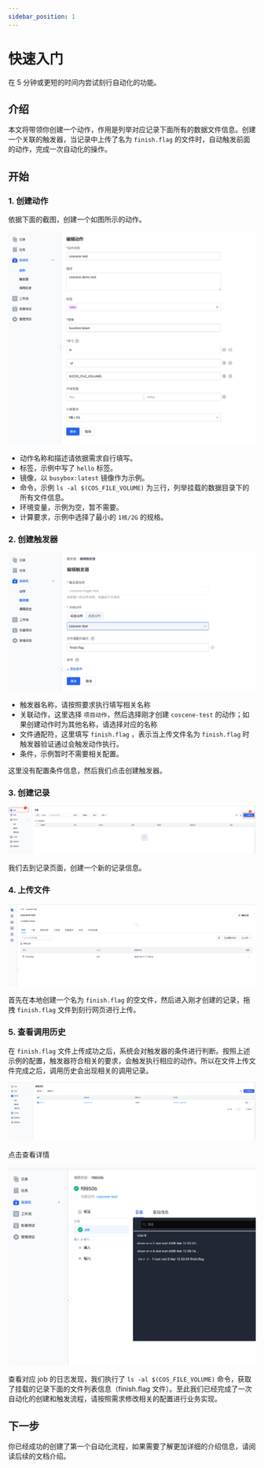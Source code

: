 ```yaml
---
sidebar_position: 1
---
```


# 快速入门

在 5 分钟或更短的时间内尝试刻行自动化的功能。

## 介绍

本文将带领你创建一个动作，作用是列举对应记录下面所有的数据文件信息。创建一个关联的触发器，当记录中上传了名为 `finish.flag` 的文件时，自动触发前面的动作，完成一次自动化的操作。

## 开始

### 1. 创建动作

依据下面的截图，创建一个如图所示的动作。

![create action](../img/action-create-action.png)
* 动作名称和描述请依据需求自行填写。
* 标签，示例中写了 `hello` 标签。
* 镜像，以 `busybox:latest` 镜像作为示例。
* 命令，示例 `ls -al $(COS_FILE_VOLUME)` 为三行，列举挂载的数据目录下的所有文件信息。
* 环境变量，示例为空，暂不需要。
* 计算要求，示例中选择了最小的 `1核/2G` 的规格。


### 2. 创建触发器

![create trigger](../img/action-create-trigger.png)
* 触发器名称，请按照要求执行填写相关名称
* 关联动作，这里选择 `项目动作`，然后选择刚才创建 `coscene-test` 的动作；如果创建动作时为其他名称，请选择对应的名称
* 文件通配符，这里填写 `finish.flag` ，表示当上传文件名为 `finish.flag` 时触发器验证通过会触发动作执行。
* 条件，示例暂时不需要相关配置。

这里没有配置条件信息，然后我们点击创建触发器。

### 3. 创建记录

![create record](../img/action-create-record.png)

我们去到记录页面，创建一个新的记录信息。

### 4. 上传文件
![upload-file](../img/action-upload-file.png)

首先在本地创建一个名为 `finish.flag` 的空文件，然后进入刚才创建的记录，拖拽 `finish.flag` 文件到刻行网页进行上传。

### 5. 查看调用历史

在 `finish.flag` 文件上传成功之后，系统会对触发器的条件进行判断。按照上述示例的配置，触发器符合相关的要求，会触发执行相应的动作。所以在文件上传文件完成之后，调用历史会出现相关的调用记录。

![action runs](../img/action-runs.png)

点击查看详情

![action run detail](../img/action-run-detail.png)

查看对应 job 的日志发现，我们执行了 `ls -al $(COS_FILE_VOLUME)` 命令，获取了挂载的记录下面的文件列表信息（finish.flag 文件）。至此我们已经完成了一次自动化的创建和触发流程，请按照需求修改相关的配置进行业务实现。

## 下一步

你已经成功的创建了第一个自动化流程，如果需要了解更加详细的介绍信息，请阅读后续的文档介绍。
